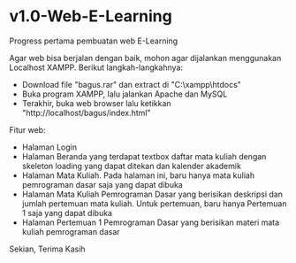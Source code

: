 # v1.0-Web-E-Learning

Progress pertama pembuatan web E-Learning

Agar web bisa berjalan dengan baik, mohon agar dijalankan menggunakan Localhost XAMPP. Berikut langkah-langkahnya:
- Download file "bagus.rar" dan extract di "C:\xampp\htdocs"
- Buka program XAMPP, lalu jalankan Apache dan MySQL
- Terakhir, buka web browser lalu ketikkan "http://localhost/bagus/index.html"

Fitur web:
- Halaman Login
- Halaman Beranda yang terdapat textbox daftar mata kuliah dengan skeleton loading yang dapat ditekan dan kalender akademik
- Halaman Mata Kuliah. Pada halaman ini, baru hanya mata kuliah pemrograman dasar saja yang dapat dibuka
- Halaman Mata Kuliah Pemrograman Dasar yang berisikan deskripsi dan jumlah pertemuan mata kuliah. Untuk pertemuan, baru hanya Pertemuan 1 saja yang dapat dibuka
- Halaman Pertemuan 1 Pemrograman Dasar yang berisikan materi mata kuliah pemrograman dasar

Sekian, Terima Kasih

